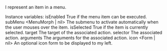 I represent an item in a menu.



Instance variables:
	isEnabled 	<Boolean>	True if the menu item can be executed.
	subMenu 	<MenuMorph | nil>	The submenu to activate automatically when the user mouses over the item.
	isSelected 	<Boolean>	True if the item is currently selected.
	target 		<Object>		The target of the associated action.
	selector 		<Symbol>	The associated action.
	arguments 	<Array>		The arguments for the associated action.
	icon		<Form | nil>	An optional icon form to be displayed to my left.

